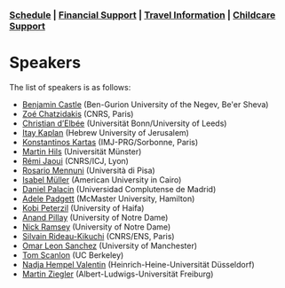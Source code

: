 <html>

<h3> <a href="https://fgallinaro.github.io/geomod-conference.github.io/schedule">Schedule</a> | <a href="https://fgallinaro.github.io/geomod-conference.github.io/financial-support">Financial Support</a> | <a href="https://fgallinaro.github.io/geomod-conference.github.io/travel-information">Travel Information</a> | <a href="https://fgallinaro.github.io/geomod-conference.github.io/childcare">Childcare Support</a> </h3>

<head> 
<h1>Speakers</h1>
</head>


<body>
<p>The list of speakers is as follows:</p>

<ul> 
  <li><a href="https://www.math.bgu.ac.il/en/research/faculty">Benjamin Castle</a> (Ben-Gurion University of the Negev, Be'er Sheva)</li>
  <li><a href="https://www.math.ens.psl.eu/~zchatzid/">Zoé Chatzidakis</a> (CNRS, Paris) </li>
  <li><a href="https://choum.net/~chris/page_perso/">Christian d’Elbée</a> (Universit&auml;t Bonn/University of Leeds)</li>
  <li><a href="https://mathematics.huji.ac.il/people/itay-kaplan">Itay Kaplan</a> (Hebrew University of Jerusalem)</li>
  <li><a href="https://sites.google.com/view/kartaskostas">Konstantinos Kartas</a> (IMJ-PRG/Sorbonne, Paris)</li>
<li><a href="https://www.uni-muenster.de/Logik/hils/">Martin Hils</a> (Universit&auml;t M&uuml;nster)</li>
  <li><a href="https://remijaoui.github.io/">Rémi Jaoui</a> (CNRS/ICJ, Lyon)</li>
  <li><a href="https://poisson.phc.dm.unipi.it/~mennuni/">Rosario Mennuni</a> (Universit&agrave; di Pisa)</li>
  <li><a href="https://www.aucegypt.edu/fac/isabel">Isabel M&uuml;ller</a> (American University in Cairo)</li>
  <li><a href="https://www.ucm.es/dpalacin/">Daniel Palacin</a> (Universidad Complutense de Madrid)</li>
  <li><a href="https://sites.google.com/berkeley.edu/adelepadgett/home">Adele Padgett</a> (McMaster University, Hamilton)</li>
  <li><a href="https://math.haifa.ac.il/kobi/">Kobi Peterzil</a> (University of Haifa)</li>
  <li><a href="https://math.nd.edu/people/faculty/anand-pillay/">Anand Pillay</a> (University of Notre Dame)</li>
  <li><a href="https://www.nramseymath.com/">Nick Ramsey</a> (University of Notre Dame)</li>
  <li><a href="https://www.math.ens.psl.eu/~rideau/en/index.html">Silvain Rideau-Kikuchi</a> (CNRS/ENS, Paris)</li>
  <li><a href="https://research.manchester.ac.uk/en/persons/omar.sanchez">Omar Leon Sanchez</a> (University of Manchester)</li>
  <li><a href="https://math.berkeley.edu/~scanlon/"> Tom Scanlon</a> (UC Berkeley)</li>
<li><a href="https://www.math.hhu.de/lehrstuehle-/-personen-/-ansprechpartner/innen/lehrstuehle-des-mathematischen-instituts/lehrstuhl-fuer-algebra-und-zahlentheorie/team/dr-nadja-valentin">Nadja Hempel Valentin</a> (Heinrich-Heine-Universit&auml;t D&uuml;sseldorf)</li>
  <li><a href="https://home.mathematik.uni-freiburg.de/ziegler/">Martin Ziegler</a> (Albert-Ludwigs-Universit&auml;t Freiburg)</li>
</ul>
</body>
<html>
